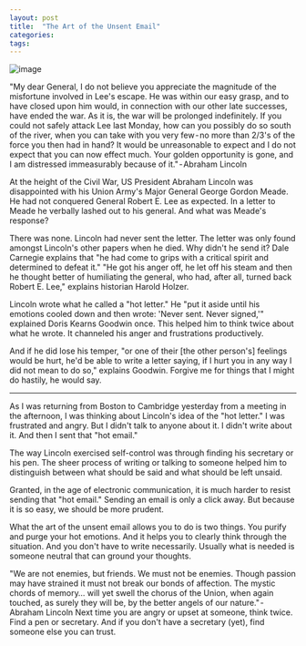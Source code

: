 ```yaml
---
layout: post
title:  "The Art of the Unsent Email"
categories: 
tags: 
---
```


![image](https://github.com/linkdniel/link.github.io/assets/19313119/855a50cd-bc0c-445d-8c49-45c05f45fc03)

"My dear General,
I do not believe you appreciate the magnitude of the misfortune involved in Lee's escape. He was within our easy grasp, and to have closed upon him would, in connection with our other late successes, have ended the war. As it is, the war will be prolonged indefinitely. If you could not safely attack Lee last Monday, how can you possibly do so south of the river, when you can take with you very few - no more than 2/3's of the force you then had in hand? It would be unreasonable to expect and I do not expect that you can now effect much. Your golden opportunity is gone, and I am distressed immeasurably because of it." - Abraham Lincoln

At the height of the Civil War, US President Abraham Lincoln was disappointed with his Union Army's Major General George Gordon Meade. He had not conquered General Robert E. Lee as expected. In a letter to Meade he verbally lashed out to his general. And what was Meade's response?

There was none. Lincoln had never sent the letter. The letter was only found amongst Lincoln's other papers when he died. Why didn't he send it? Dale Carnegie explains that "he had come to grips with a critical spirit and determined to defeat it." "He got his anger off, he let off his steam and then he thought better of humiliating the general, who had, after all, turned back Robert E. Lee," explains historian Harold Holzer.

Lincoln wrote what he called a "hot letter." He "put it aside until his emotions cooled down and then wrote: 'Never sent. Never signed,'" explained Doris Kearns Goodwin once. This helped him to think twice about what he wrote. It channeled his anger and frustrations productively.

And if he did lose his temper, "or one of their [the other person's] feelings would be hurt, he'd be able to write a letter saying, if I hurt you in any way I did not mean to do so," explains Goodwin. Forgive me for things that I might do hastily, he would say.

---

As I was returning from Boston to Cambridge yesterday from a meeting in the afternoon, I was thinking about Lincoln's idea of the "hot letter." I was frustrated and angry. But I didn't talk to anyone about it. I didn't write about it. And then I sent that "hot email."

The way Lincoln exercised self-control was through finding his secretary or his pen. The sheer process of writing or talking to someone helped him to distinguish between what should be said and what should be left unsaid.

Granted, in the age of electronic communication, it is much harder to resist sending that "hot email." Sending an email is only a click away. But because it is so easy, we should be more prudent.

What the art of the unsent email allows you to do is two things. You purify and purge your hot emotions. And it helps you to clearly think through the situation. And you don't have to write necessarily. Usually what is needed is someone neutral that can ground your thoughts.

"We are not enemies, but friends. We must not be enemies. Though passion may have strained it must not break our bonds of affection. The mystic chords of memory… will yet swell the chorus of the Union, when again touched, as surely they will be, by the better angels of our nature." - Abraham Lincoln
Next time you are angry or upset at someone, think twice. Find a pen or secretary. And if you don't have a secretary (yet), find someone else you can trust.
